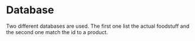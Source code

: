 # Database

Two different databases are used. The first one list the actual foodstuff and the second one match the id to a product.
